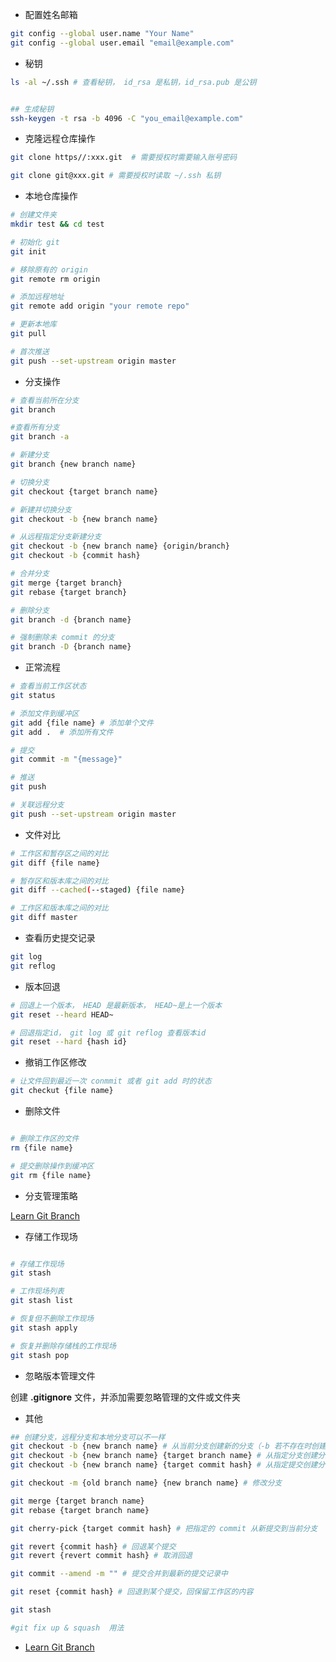 
- 配置姓名邮箱

```bash
git config --global user.name "Your Name"
git config --global user.email "email@example.com"
```

- 秘钥

```bash
ls -al ~/.ssh # 查看秘钥， id_rsa 是私钥，id_rsa.pub 是公钥


## 生成秘钥
ssh-keygen -t rsa -b 4096 -C "you_email@example.com" 

```

- 克隆远程仓库操作

```bash
git clone https//:xxx.git  # 需要授权时需要输入账号密码

git clone git@xxx.git # 需要授权时读取 ~/.ssh 私钥
```

- 本地仓库操作

```bash
# 创建文件夹
mkdir test && cd test

# 初始化 git
git init 

# 移除原有的 origin
git remote rm origin

# 添加远程地址
git remote add origin "your remote repo"

# 更新本地库
git pull

# 首次推送
git push --set-upstream origin master

```

- 分支操作

```bash
# 查看当前所在分支
git branch

#查看所有分支
git branch -a

# 新建分支
git branch {new branch name}

# 切换分支
git checkout {target branch name}

# 新建并切换分支
git checkout -b {new branch name}

# 从远程指定分支新建分支
git checkout -b {new branch name} {origin/branch}
git checkout -b {commit hash}

# 合并分支
git merge {target branch}
git rebase {target branch}

# 删除分支
git branch -d {branch name}

# 强制删除未 commit 的分支
git branch -D {branch name}

```

- 正常流程

```bash
# 查看当前工作区状态
git status

# 添加文件到缓冲区
git add {file name} # 添加单个文件
git add .  # 添加所有文件

# 提交
git commit -m "{message}"

# 推送
git push

# 关联远程分支
git push --set-upstream origin master

```

- 文件对比

```bash
# 工作区和暂存区之间的对比
git diff {file name}

# 暂存区和版本库之间的对比
git diff --cached(--staged) {file name}

# 工作区和版本库之间的对比
git diff master

```

- 查看历史提交记录

```bash
git log
git reflog
```

- 版本回退
```bash
# 回退上一个版本， HEAD 是最新版本， HEAD~是上一个版本
git reset --heard HEAD~

# 回退指定id， git log 或 git reflog 查看版本id
git reset --hard {hash id}

```

- 撤销工作区修改

```bash
# 让文件回到最近一次 conmmit 或者 git add 时的状态
git checkut {file name}
```

- 删除文件
```bash

# 删除工作区的文件
rm {file name}

# 提交删除操作到缓冲区
git rm {file name}
```

- 分支管理策略

[Learn Git Branch](https://learngitbranching.js.org/?locale=zh_CN)


- 存储工作现场

```bash

# 存储工作现场
git stash

# 工作现场列表
git stash list

# 恢复但不删除工作现场
git stash apply

# 恢复并删除存储栈的工作现场
git stash pop

```

- 忽略版本管理文件

创建 **.gitignore** 文件，并添加需要忽略管理的文件或文件夹

- 其他

```bash
## 创建分支，远程分支和本地分支可以不一样
git checkout -b {new branch name} # 从当前分支创建新的分支（-b 若不存在时创建）
git checkout -b {new branch name} {target branch name} # 从指定分支创建分支
git checkout -b {new branch name} {target commit hash} # 从指定提交创建分支

git checkout -m {old branch name} {new branch name} # 修改分支

git merge {target branch name}
git rebase {target branch name}

git cherry-pick {target commit hash} # 把指定的 commit 从新提交到当前分支

git revert {commit hash} # 回退某个提交
git revert {revert commit hash} # 取消回退

git commit --amend -m "" # 提交合并到最新的提交记录中

git reset {commit hash} # 回退到某个提交，回保留工作区的内容

git stash

#git fix up & squash  用法

```



- [Learn Git Branch](https://learngitbranching.js.org/?locale=zh_CN)